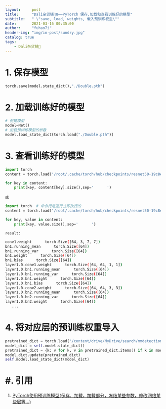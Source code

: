 ```yaml
---
layout:     post
title:      "Dali杂货铺🐰8——PyTorch 保存,加载和查看训练好的模型"
subtitle:   " \"save, load, weights, 载入预训练权重\""
date:       2021-03-16 00:35:00
author:     "fuhao7i"
header-img: "img/in-post/sundry.jpg"
catalog: true
tags:
    - Dali杂货铺🐰
---
```


# 1. 保存模型

```python
torch.save(model.state_dict(),"./Double.pth")
```

# 2. 加载训练好的模型

```python
# 创建模型
model=Net()
# 加载预训练模型的参数
model.load_state_dict(torch.load("./Double.pth"))
```

# 3. 查看训练好的模型

```python
import torch 
content = torch.load('/root/.cache/torch/hub/checkpoints/resnet50-19c8e357.pth')

for key in content:
    print(key, content[key].size(),sep='      ')
```

`或`

```python
import torch  # 命令行是逐行立即执行的
content = torch.load('/root/.cache/torch/hub/checkpoints/resnet50-19c8e357.pth')

for key, value in content:
    print(key, value.size(),sep='      ')
```

`result:`

```Bash
conv1.weight      torch.Size([64, 3, 7, 7])
bn1.running_mean      torch.Size([64])
bn1.running_var      torch.Size([64])
bn1.weight      torch.Size([64])
bn1.bias      torch.Size([64])
layer1.0.conv1.weight      torch.Size([64, 64, 1, 1])
layer1.0.bn1.running_mean      torch.Size([64])
layer1.0.bn1.running_var      torch.Size([64])
layer1.0.bn1.weight      torch.Size([64])
layer1.0.bn1.bias      torch.Size([64])
layer1.0.conv2.weight      torch.Size([64, 64, 3, 3])
layer1.0.bn2.running_mean      torch.Size([64])
layer1.0.bn2.running_var      torch.Size([64])
layer1.0.bn2.weight      torch.Size([64])
   ...
```

# 4. 将对应层的预训练权重导入

```python
pretrained_dict = torch.load('/content/drive/MyDrive/search/mmdetection/data/resneXt_imagenet_338x600.pth')
model_dict = self.model.state_dict()
pretrained_dict = {k: v for k, v in pretrained_dict.items() if k in model_dict}
model_dict.update(pretrained_dict)
self.model.load_state_dict(model_dict)
```

# #. 引用

1. [PyTorch使用预训练模型(保存，加载，加载部分，冻结某些参数，修改网络某些层等...)](https://zhuanlan.zhihu.com/p/137562717)

